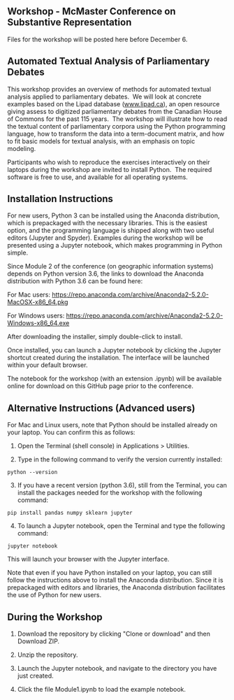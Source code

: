 ## Workshop - McMaster Conference on Substantive Representation

Files for the workshop will be posted here before December 6.

## Automated Textual Analysis of Parliamentary Debates

This workshop provides an overview of methods for automated textual analysis applied to parliamentary debates.  We will look at concrete examples based on the Lipad database (www.lipad.ca), an open resource giving assess to digitized parliamentary debates from the Canadian House of Commons for the past 115 years.  The workshop will illustrate how to read the textual content of parliamentary corpora using the Python programming language, how to transform the data into a term-document matrix, and how to fit basic models for textual analysis, with an emphasis on topic modeling.  

Participants who wish to reproduce the exercises interactively on their laptops during the workshop are invited to install Python.  The required software is free to use, and available for all operating systems.  

## Installation Instructions 
For new users, Python 3 can be installed using the Anaconda distribution, which is prepackaged with the necessary libraries.  This is the easiest option, and the programming language is shipped along with two useful editors (Jupyter and Spyder).  Examples during the workshop will be presented using a Jupyter notebook, which makes programming in Python simple.

Since Module 2 of the conference (on geographic information systems) depends on Python version 3.6, the links to download the Anaconda distribution with Python 3.6 can be found here: 

For Mac users:
https://repo.anaconda.com/archive/Anaconda2-5.2.0-MacOSX-x86_64.pkg

For Windows users:
https://repo.anaconda.com/archive/Anaconda2-5.2.0-Windows-x86_64.exe

After downloading the installer, simply double-click to install.  

Once installed, you can launch a Jupyter notebook by clicking the Jupyter shortcut created during the installation.  The interface will be launched within your default browser.

The notebook for the workshop (with an extension .ipynb) will be available online for download on this GitHub page prior to the conference.  

## Alternative Instructions (Advanced users)

For Mac and Linux users, note that Python should be installed already on your laptop.  You can confirm this as follows: 

1. Open the Terminal (shell console) in Applications > Utilities.

2. Type in the following command to verify the version currently installed:
```
python --version
```

3. If you have a recent version (python 3.6), still from the Terminal, you can install the packages needed for the workshop with the following command:
```
pip install pandas numpy sklearn jupyter
```

4. To launch a Jupyter notebook, open the Terminal and type the following command:
```
jupyter notebook
```

This will launch your browser with the Jupyter interface.

Note that even if you have Python installed on your laptop, you can still follow the instructions above to install the Anaconda distribution.  Since it is prepackaged with editors and libraries, the Anaconda distribution facilitates the use of Python for new users.

## During the Workshop

1. Download the repository by clicking "Clone or download" and then Download ZIP.  

2. Unzip the repository.

3. Launch the Jupyter notebook, and navigate to the directory you have just created.

4. Click the file Module1.ipynb to load the example notebook.
